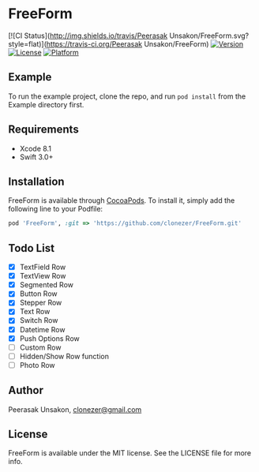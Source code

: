 # FreeForm

[![CI Status](http://img.shields.io/travis/Peerasak Unsakon/FreeForm.svg?style=flat)](https://travis-ci.org/Peerasak Unsakon/FreeForm)
[![Version](https://img.shields.io/cocoapods/v/FreeForm.svg?style=flat)](http://cocoapods.org/pods/FreeForm)
[![License](https://img.shields.io/cocoapods/l/FreeForm.svg?style=flat)](http://cocoapods.org/pods/FreeForm)
[![Platform](https://img.shields.io/cocoapods/p/FreeForm.svg?style=flat)](http://cocoapods.org/pods/FreeForm)

## Example

To run the example project, clone the repo, and run `pod install` from the Example directory first.

## Requirements
- Xcode 8.1
- Swift 3.0+

## Installation

FreeForm is available through [CocoaPods](http://cocoapods.org). To install
it, simply add the following line to your Podfile:

```ruby
pod 'FreeForm', :git => 'https://github.com/clonezer/FreeForm.git'
```

## Todo List
- [X] TextField Row
- [X] TextView Row 
- [X] Segmented Row
- [X] Button Row
- [X] Stepper Row
- [X] Text Row
- [X] Switch Row
- [X] Datetime Row
- [X] Push Options Row
- [ ] Custom Row
- [ ] Hidden/Show Row function
- [ ] Photo Row

## Author

Peerasak Unsakon, clonezer@gmail.com

## License

FreeForm is available under the MIT license. See the LICENSE file for more info.
